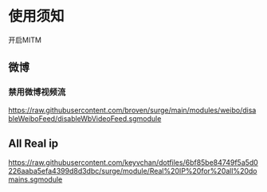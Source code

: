 # 使用须知
开启MITM
## 微博
### 禁用微博视频流
https://raw.githubusercontent.com/broven/surge/main/modules/weibo/disableWeiboFeed/disableWbVideoFeed.sgmodule
## All Real ip
https://raw.githubusercontent.com/keyvchan/dotfiles/6bf85be84749f5a5d0226aaba5efa4399d8d3dbc/surge/module/Real%20IP%20for%20all%20domains.sgmodule

